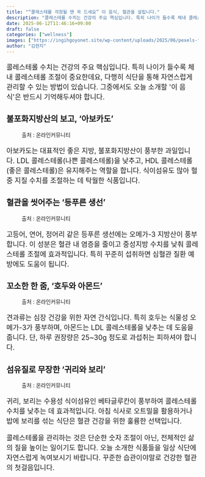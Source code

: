 ```yaml
---
title: "“콜레스테롤 걱정될 땐 꼭 드세요” 이 음식, 혈관을 살립니다."
description: "콜레스테롤 수치는 건강의 주요 핵심입니다. 특히 나이가 들수록 체내 콜레스테롤 조절이 중요한데요, 다행히 식단을 통해 자연스럽게 관리할 수 있는 방법이 있습니다. 그중에서도 오늘 소개할 '이 음식'은 반드시 기억해두셔야 합니다."
date: 2025-06-12T11:46:16+09:00
draft: false
categories: ["wellness"]
images: ["https://ingihgoyonet.site/wp-content/uploads/2025/06/pexels-foodie-factor-162291-557659-1024x683.jpg", "https://ingihgoyonet.site/wp-content/uploads/2025/06/pexels-roman-odintsov-6332009-1024x683.jpg", "https://ingihgoyonet.site/wp-content/uploads/2025/06/pexels-matvalina-19088362-683x1024.jpg", "https://ingihgoyonet.site/wp-content/uploads/2025/06/pexels-joaojesusdesign-1080105-1024x683.jpg"]
author: "김현지"
---
```


<p style="font-size:18px">콜레스테롤 수치는 건강의 주요 핵심입니다. 특히 나이가 들수록 체내 콜레스테롤 조절이 중요한데요, 다행히 식단을 통해 자연스럽게 관리할 수 있는 방법이 있습니다. 그중에서도 오늘 소개할 '이 음식'은 반드시 기억해두셔야 합니다.</p> <h2 >불포화지방산의 보고, ‘아보카도’</h2> <figure ><img src="https://ingihgoyonet.site/wp-content/uploads/2025/06/pexels-foodie-factor-162291-557659-1024x683.jpg" alt="" style="aspect-ratio:16/9;object-fit:cover"/><figcaption >출처 : 온라인커뮤니티</figcaption></figure> <p style="font-size:18px">아보카도는 대표적인 좋은 지방, 불포화지방산이 풍부한 과일입니다. LDL 콜레스테롤(나쁜 콜레스테롤)을 낮추고, HDL 콜레스테롤(좋은 콜레스테롤)은 유지해주는 역할을 합니다. 식이섬유도 많아 혈중 지질 수치를 조절하는 데 탁월한 식품입니다.</p> <h2 >혈관을 씻어주는 ‘등푸른 생선’</h2> <figure ><img src="https://ingihgoyonet.site/wp-content/uploads/2025/06/pexels-roman-odintsov-6332009-1024x683.jpg" alt="" style="aspect-ratio:16/9;object-fit:cover"/><figcaption >출처 : 온라인커뮤니티</figcaption></figure> <p style="font-size:18px">고등어, 연어, 정어리 같은 등푸른 생선에는 오메가-3 지방산이 풍부합니다. 이 성분은 혈관 내 염증을 줄이고 중성지방 수치를 낮춰 콜레스테롤 조절에 효과적입니다. 특히 꾸준히 섭취하면 심혈관 질환 예방에도 도움이 됩니다.</p> <h2 >꼬소한 한 줌, ‘호두와 아몬드’</h2> <figure ><img src="https://ingihgoyonet.site/wp-content/uploads/2025/06/pexels-matvalina-19088362-683x1024.jpg" alt="" style="aspect-ratio:16/9;object-fit:cover"/><figcaption >출처 : 온라인커뮤니티</figcaption></figure> <p style="font-size:18px">견과류는 심장 건강을 위한 자연 간식입니다. 특히 호두는 식물성 오메가-3가 풍부하며, 아몬드는 LDL 콜레스테롤을 낮추는 데 도움을 줍니다. 단, 하루 권장량은 25~30g 정도로 과섭취는 피하셔야 합니다.</p> <h2 >섬유질로 무장한 ‘귀리와 보리’</h2> <figure ><img src="https://ingihgoyonet.site/wp-content/uploads/2025/06/pexels-joaojesusdesign-1080105-1024x683.jpg" alt="" style="aspect-ratio:16/9;object-fit:cover"/><figcaption >출처 : 온라인커뮤니티</figcaption></figure> <p style="font-size:18px">귀리, 보리는 수용성 식이섬유인 베타글루칸이 풍부하여 콜레스테롤 수치를 낮추는 데 효과적입니다. 아침 식사로 오트밀을 활용하거나 밥에 보리를 섞는 식단은 혈관 건강을 위한 훌륭한 선택입니다.</p> <p style="font-size:18px">콜레스테롤을 관리하는 것은 단순한 숫자 조절이 아닌, 전체적인 삶의 질을 높이는 일이기도 합니다. 오늘 소개한 식품들을 일상 식단에 자연스럽게 녹여보시기 바랍니다. 꾸준한 습관이야말로 건강한 혈관의 첫걸음입니다.</p>